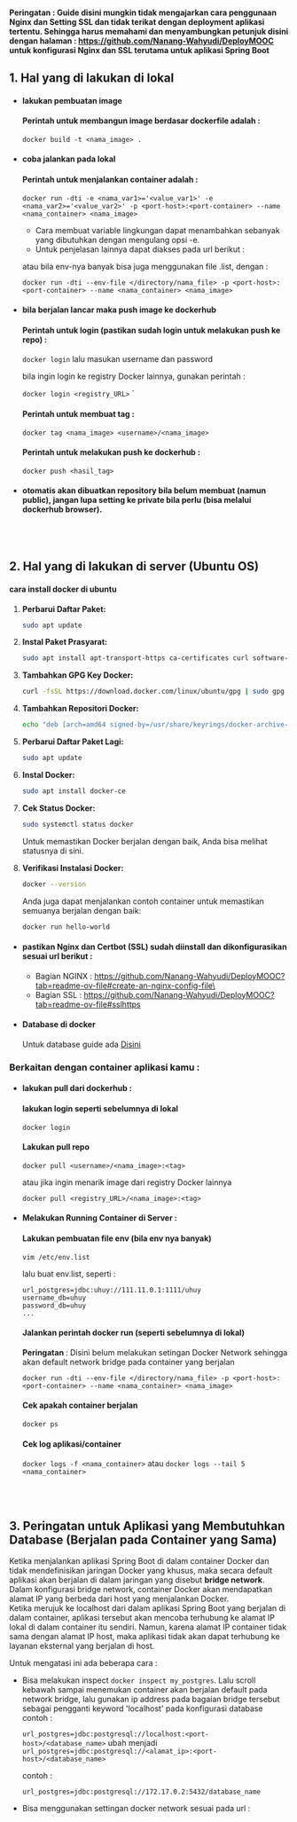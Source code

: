 #### Peringatan : Guide disini mungkin tidak mengajarkan cara penggunaan Nginx dan Setting SSL dan tidak terikat dengan deployment aplikasi tertentu. Sehingga harus memahami dan menyambungkan petunjuk disini dengan halaman : https://github.com/Nanang-Wahyudi/DeployMOOC untuk konfigurasi Nginx dan SSL terutama untuk aplikasi Spring Boot
  
## 1. Hal yang di lakukan di lokal
- #### lakukan pembuatan image
  #### Perintah untuk membangun image berdasar dockerfile adalah :

  `docker build -t <nama_image> .`
  
- #### coba jalankan pada lokal
  #### Perintah untuk menjalankan container adalah :

  `docker run -dti -e <nama_var1>='<value_var1>' -e <nama_var2>='<value_var2>' -p <port-host>:<port-container> --name <nama_container> <nama_image>`
  - Cara membuat variable lingkungan dapat menambahkan sebanyak yang dibutuhkan dengan mengulang opsi -e.
  - Untuk penjelasan lainnya dapat diakses pada url berikut : 
    
  atau bila env-nya banyak bisa juga menggunakan file .list, dengan :

  `docker run -dti --env-file </directory/nama_file> -p <port-host>:<port-container> --name <nama_container> <nama_image>`

- #### bila berjalan lancar maka push image ke dockerhub
  #### Perintah untuk login (pastikan sudah login untuk melakukan push ke repo) :
  
  `docker login` lalu masukan username dan password

  bila ingin login ke registry Docker lainnya, gunakan perintah :

  `docker login <registry_URL>`
`
  #### Perintah untuk membuat tag :
  
  `docker tag <nama_image> <username>/<nama_image> `

  #### Perintah untuk melakukan push ke dockerhub :
  
  `docker push <hasil_tag> `
  
- #### otomatis akan dibuatkan repository bila belum membuat (namun public), jangan lupa setting ke private bila perlu (bisa melalui dockerhub browser).
  
<br><br>
## 2. Hal yang di lakukan di server (Ubuntu OS)

  #### cara install docker di ubuntu

1. **Perbarui Daftar Paket:**
   ```sh
   sudo apt update
   ```

2. **Instal Paket Prasyarat:**
   ```sh
   sudo apt install apt-transport-https ca-certificates curl software-properties-common
   ```

3. **Tambahkan GPG Key Docker:**
   ```sh
   curl -fsSL https://download.docker.com/linux/ubuntu/gpg | sudo gpg --dearmor -o /usr/share/keyrings/docker-archive-keyring.gpg
   ```

4. **Tambahkan Repositori Docker:**
   ```sh
   echo "deb [arch=amd64 signed-by=/usr/share/keyrings/docker-archive-keyring.gpg] https://download.docker.com/linux/ubuntu $(lsb_release -cs) stable" | sudo tee /etc/apt/sources.list.d/docker.list > /dev/null
   ```

5. **Perbarui Daftar Paket Lagi:**
   ```sh
   sudo apt update
   ```

6. **Instal Docker:**
   ```sh
   sudo apt install docker-ce
   ```

7. **Cek Status Docker:**
   ```sh
   sudo systemctl status docker
   ```

   Untuk memastikan Docker berjalan dengan baik, Anda bisa melihat statusnya di sini.

8. **Verifikasi Instalasi Docker:**
   ```sh
   docker --version
   ```

   Anda juga dapat menjalankan contoh container untuk memastikan semuanya berjalan dengan baik:
   ```sh
   docker run hello-world
   ```


- #### pastikan Nginx dan Certbot (SSL) sudah diinstall dan dikonfigurasikan sesuai url berikut : 
  - Bagian NGINX : https://github.com/Nanang-Wahyudi/DeployMOOC?tab=readme-ov-file#create-an-nginx-config-file\
  - Bagian SSL : https://github.com/Nanang-Wahyudi/DeployMOOC?tab=readme-ov-file#sslhttps
 
- #### Database di docker
  Untuk database guide ada <a href="https://github.com/Habbatul/Guide-Documentation-NgulikPribadi/blob/main/postgresinDocker.md">Disini</a>

### Berkaitan dengan container aplikasi kamu :

- #### lakukan pull dari dockerhub :
  #### lakukan login seperti sebelumnya di lokal
  `docker login`
  #### Lakukan pull repo
  `docker pull <username>/<nama_image>:<tag>`
  
  atau jika ingin menarik image dari registry Docker lainnya

  `docker pull <registry_URL>/<nama_image>:<tag>`

- #### Melakukan Running Container di Server :
  #### Lakukan pembuatan file env (bila env nya banyak)
  `vim /etc/env.list `

  lalu buat env.list, seperti :
   ```
   url_postgres=jdbc:uhuy://111.11.0.1:1111/uhuy
   username_db=uhuy 
   password_db=uhuy
   ...
  ```
   
  #### Jalankan perintah docker run (seperti sebelumnya di lokal)
  <b>Peringatan </b> : Disini belum melakukan setingan Docker Network sehingga akan default network bridge pada container yang berjalan

  `docker run -dti --env-file </directory/nama_file> -p <port-host>:<port-container> --name <nama_container> <nama_image>`

  #### Cek apakah container berjalan
  `docker ps`

  #### Cek log aplikasi/container
  `docker logs -f <nama_container>` atau `docker logs --tail 5 <nama_container>`


<br><br>
## 3. Peringatan untuk Aplikasi yang Membutuhkan Database (Berjalan pada Container yang Sama)
  Ketika menjalankan aplikasi Spring Boot di dalam container Docker dan tidak mendefinisikan jaringan Docker yang khusus, maka secara default aplikasi akan berjalan di dalam jaringan yang disebut <b>bridge network</b>. Dalam konfigurasi bridge network, container Docker akan mendapatkan alamat IP yang berbeda dari host yang menjalankan Docker.
  <br>
  Ketika merujuk ke localhost dari dalam aplikasi Spring Boot yang berjalan di dalam container, aplikasi tersebut akan mencoba terhubung ke alamat IP lokal di dalam container itu sendiri. Namun, karena alamat IP container tidak sama dengan alamat IP host, maka aplikasi tidak akan dapat terhubung ke layanan eksternal yang berjalan di host.
  <br>
  
  Untuk mengatasi ini ada beberapa cara :
  - Bisa melakukan inspect `docker inspect my_postgres`. Lalu scroll kebawah sampai menemukan container akan berjalan default pada network bridge, lalu gunakan ip address pada bagaian bridge tersebut sebagai pengganti keyword 'localhost' pada konfigurasi database contoh :
  
    `url_postgres=jdbc:postgresql://localhost:<port-host>/<database_name>` ubah menjadi `url_postgres=jdbc:postgresql://<alamat_ip>:<port-host>/<database_name>` 
    
    contoh :
  
    `url_postgres=jdbc:postgresql://172.17.0.2:5432/database_name`
  
  - Bisa menggunakan settingan docker network sesuai pada url : 

  
  

